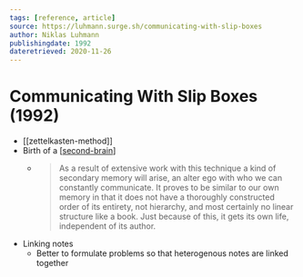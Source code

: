 ```yaml
---
tags: [reference, article]
source: https://luhmann.surge.sh/communicating-with-slip-boxes
author: Niklas Luhmann
publishingdate: 1992
dateretrieved: 2020-11-26
---
```


# Communicating With Slip Boxes (1992)

- [[zettelkasten-method]]
- Birth of a [[second-brain]]
  - > As a result of extensive work with this technique a kind of secondary memory will arise, an alter ego with who we can constantly communicate. It proves to be similar to our own memory in that it does not have a thoroughly constructed order of its entirety, not hierarchy, and most certainly no linear structure like a book. Just because of this, it gets its own life, independent of its author.
- Linking notes
  - Better to formulate problems so that heterogenous notes are linked together

[//begin]: # "Autogenerated link references for markdown compatibility"
[second-brain]: ..\3-literature\second-brain "Second Brain"
[//end]: # "Autogenerated link references"